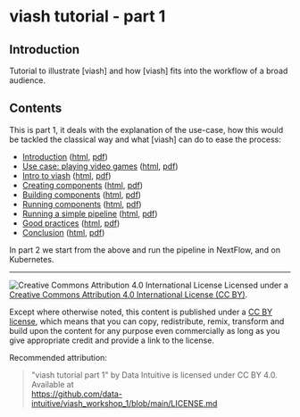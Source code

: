# viash tutorial - part 1

## Introduction

Tutorial to illustrate \[viash\] and how \[viash\] fits into the
workflow of a broad audience.

## Contents

This is part 1, it deals with the explanation of the use-case, how this
would be tackled the classical way and what \[viash\] can do to ease the
process:

-   [Introduction](100-Introduction)
    ([html](100-Introduction/README.html),
    [pdf](100-Introduction/README.pdf))
-   [Use case: playing video games](110-PlayingVideoGames)
    ([html](110-PlayingVideoGames/README.html),
    [pdf](110-PlayingVideoGames/README.pdf))
-   [Intro to viash](120-IntroToViash)
    ([html](120-IntroToViash/README.html),
    [pdf](120-IntroToViash/README.pdf))
-   [Creating components](130-CreatingComponents)
    ([html](130-CreatingComponents/README.html),
    [pdf](130-CreatingComponents/README.pdf))
-   [Building components](140-BuildingComponents)
    ([html](140-BuildingComponents/README.html),
    [pdf](140-BuildingComponents/README.pdf))
-   [Running components](150-RunningComponents)
    ([html](150-RunningComponents/README.html),
    [pdf](150-RunningComponents/README.pdf))
-   [Running a simple pipeline](160-RunningPipeline)
    ([html](160-RunningPipeline/README.html),
    [pdf](160-RunningPipeline/README.pdf))
-   [Good practices](170-GoodPractices)
    ([html](170-GoodPractices/README.html),
    [pdf](170-GoodPractices/README.pdf))
-   [Conclusion](180-Conclusion) ([html](180-Conclusion/README.html),
    [pdf](180-Conclusion/README.pdf))

In part 2 we start from the above and run the pipeline in NextFlow, and
on Kubernetes.

------------------------------------------------------------------------

![Creative Commons Attribution 4.0 International
License](https://github.com/creativecommons/cc-cert-core/blob/master/images/cc-by-88x31.png "CC BY")
Licensed under a [Creative Commons Attribution 4.0 International License
(CC BY)](https://creativecommons.org/licenses/by/4.0/).

Except where otherwise noted, this content is published under a [CC BY
license](https://creativecommons.org/licenses/by/4.0/), which means that
you can copy, redistribute, remix, transform and build upon the content
for any purpose even commercially as long as you give appropriate credit
and provide a link to the license.

Recommended attribution:

> "viash tutorial part 1" by Data Intuitive is licensed under CC BY 4.0.
> Available at\
> <https://github.com/data-intuitive/viash_workshop_1/blob/main/LICENSE.md>
